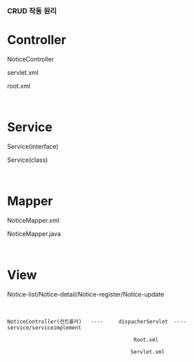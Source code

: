 ### CRUD 작동 원리




Controller
=======

NoticeController

servlet.xml

root.xml

&nbsp;

Service
======

Service(interface)

Service(class)



&nbsp;



Mapper
=====


NoticeMapper.xml 

NoticeMapper.java

&nbsp;


View
====

Notice-list/Notice-detail/Notice-register/Notice-update



&nbsp;


```
NoticeController(컨트롤러)   ----     dispacherServlet  ---- service/serviceimplement 
                                   
                                         Root.xml

                                        Servlet.xml


       

```